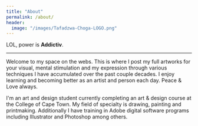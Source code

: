 ```yaml
---
title: "About"
permalink: /about/
header:
  image: "/images/Tafadzwa-Choga-LOGO.png"
---
```


   LOL, power is **Addictiv**.


---

   Welcome to my space on the webs. This is where I post my full artworks for your visual, mental stimulation and my expression through various techniques I have accumulated over the past couple decades.
   I enjoy learning and becoming better as an artist and person each day. Peace & Love always.

   I'm an art and design student currently completing an art & design course at the College of Cape Town. My field of specialty is drawing, painting and printmaking. Additionally I have training in Adobe digital software programs including Illustrator and Photoshop among others.
